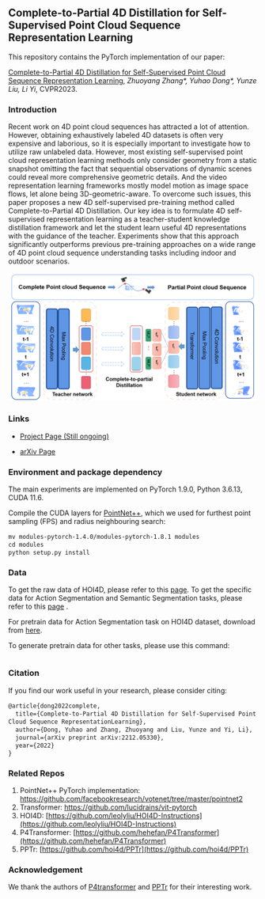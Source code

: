 ## Complete-to-Partial 4D Distillation for Self-Supervised Point Cloud Sequence Representation Learning

This repository contains the PyTorch implementation of our paper:

[Complete-to-Partial 4D Distillation for Self-Supervised Point Cloud Sequence Representation Learning](https://arxiv.org/pdf/2212.05330.pdf), *Zhuoyang Zhang\*, Yuhao Dong\*, Yunze Liu, Li Yi*, CVPR2023.

### Introduction

Recent work on 4D point cloud sequences has attracted a lot of attention. However, obtaining exhaustively labeled 4D datasets is often very expensive and laborious, so it is especially important to investigate how to utilize raw unlabeled data. However, most existing self-supervised point cloud representation learning methods only consider geometry from a static snapshot omitting the fact that sequential observations of dynamic scenes could reveal more comprehensive geometric details. And the video representation learning frameworks mostly model motion as image space flows, let alone being 3D-geometric-aware. To overcome such issues, this paper proposes a new 4D self-supervised pre-training method called Complete-to-Partial 4D Distillation. Our key idea is to formulate 4D self-supervised representation learning as a teacher-student knowledge distillation framework and let the student learn useful 4D representations with the guidance of the teacher. Experiments show that this approach significantly outperforms previous pre-training approaches on a wide range of 4D point cloud sequence understanding tasks including indoor and outdoor scenarios.

![k](./pipeline.png)

### Links

- [Project Page (Still ongoing) ](https://github.com/dongyh20/c2p.github.io)

- [arXiv Page](https://arxiv.org/abs/2212.05330)

### Environment and package dependency

The main experiments are implemented on PyTorch 1.9.0, Python 3.6.13, CUDA 11.6.

Compile the CUDA layers for [PointNet++](http://arxiv.org/abs/1706.02413), which we used for furthest point sampling (FPS) and radius neighbouring search:

```
mv modules-pytorch-1.4.0/modules-pytorch-1.8.1 modules
cd modules
python setup.py install
```

### Data

To get the raw data of HOI4D, please refer to this [page](https://hoi4d.github.io/). To get the specific data for Action Segmentation and Semantic Segmentation tasks, please refer to this [page](http://www.hoi4d.top/#downLoad) .

For pretrain data for Action Segmentation task on HOI4D dataset, download from [here](https://drive.google.com/drive/folders/1ITMKsmDr9QU9-_1ohDbwrGU8ZxNHHWWy?usp=sharing).

To generate pretrain data for other tasks, please use this command:

```

```

### Citation

If you find our work useful in your research, please consider citing:

```
@article{dong2022complete,
  title={Complete-to-Partial 4D Distillation for Self-Supervised Point Cloud Sequence RepresentationLearning},
  author={Dong, Yuhao and Zhang, Zhuoyang and Liu, Yunze and Yi, Li},
  journal={arXiv preprint arXiv:2212.05330},
  year={2022}
}
```

### Related Repos

1. PointNet++ PyTorch implementation: https://github.com/facebookresearch/votenet/tree/master/pointnet2
2. Transformer: https://github.com/lucidrains/vit-pytorch
3. HOI4D: [https://github.com/leolyliu/HOI4D-Instructions](https://github.com/leolyliu/HOI4D-Instructions)
4. P4Transformer: [https://github.com/hehefan/P4Transformer](https://github.com/hehefan/P4Transformer)
5. PPTr: [https://github.com/hoi4d/PPTr](https://github.com/hoi4d/PPTr)

### Acknowledgement

We thank the authors of [P4transformer](https://github.com/hehefan/P4Transformer) and [PPTr](https://github.com/hoi4d/PPTr) for their interesting work.
